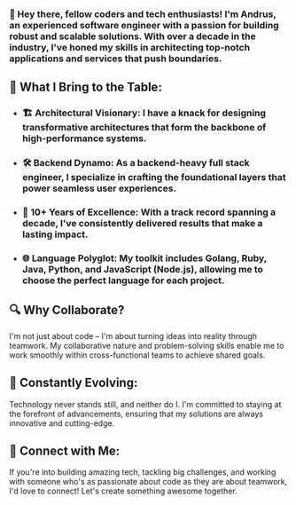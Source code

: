 ### 👋 Hey there, fellow coders and tech enthusiasts! I'm Andrus, an experienced software engineer with a passion for building robust and scalable solutions. With over a decade in the industry, I've honed my skills in architecting top-notch applications and services that push boundaries.

## 🚀 What I Bring to the Table:

* ### 🏗️ Architectural Visionary: I have a knack for designing transformative architectures that form the backbone of high-performance systems.
* ### 🛠️ Backend Dynamo: As a backend-heavy full stack engineer, I specialize in crafting the foundational layers that power seamless user experiences.
* ### 💼 10+ Years of Excellence: With a track record spanning a decade, I've consistently delivered results that make a lasting impact.
* ### 🌐 Language Polyglot: My toolkit includes Golang, Ruby, Java, Python, and JavaScript (Node.js), allowing me to choose the perfect language for each project.

## 🔍 Why Collaborate?
I'm not just about code – I'm about turning ideas into reality through teamwork. My collaborative nature and problem-solving skills enable me to work smoothly within cross-functional teams to achieve shared goals.

## 🌱 Constantly Evolving:
Technology never stands still, and neither do I. I'm committed to staying at the forefront of advancements, ensuring that my solutions are always innovative and cutting-edge.

## 🔗 Connect with Me:
If you're into building amazing tech, tackling big challenges, and working with someone who's as passionate about code as they are about teamwork, I'd love to connect! Let's create something awesome together.
